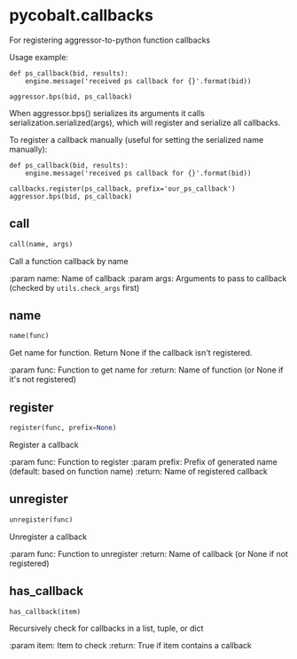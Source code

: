 # pycobalt.callbacks

For registering aggressor-to-python function callbacks

Usage example:

    def ps_callback(bid, results):
        engine.message('received ps callback for {}'.format(bid))

    aggressor.bps(bid, ps_callback)

When aggressor.bps() serializes its arguments it calls
serialization.serialized(args), which will register and serialize all callbacks.

To register a callback manually (useful for setting the serialized name manually):

    def ps_callback(bid, results):
        engine.message('received ps callback for {}'.format(bid))

    callbacks.register(ps_callback, prefix='our_ps_callback')
    aggressor.bps(bid, ps_callback)

## call
```python
call(name, args)
```

Call a function callback by name

:param name: Name of callback
:param args: Arguments to pass to callback (checked by `utils.check_args` first)

## name
```python
name(func)
```

Get name for function. Return None if the callback isn't registered.

:param func: Function to get name for
:return: Name of function (or None if it's not registered)

## register
```python
register(func, prefix=None)
```

Register a callback

:param func: Function to register
:param prefix: Prefix of generated name (default: based on function name)
:return: Name of registered callback

## unregister
```python
unregister(func)
```

Unregister a callback

:param func: Function to unregister
:return: Name of callback (or None if not registered)

## has_callback
```python
has_callback(item)
```

Recursively check for callbacks in a list, tuple, or dict

:param item: Item to check
:return: True if item contains a callback

